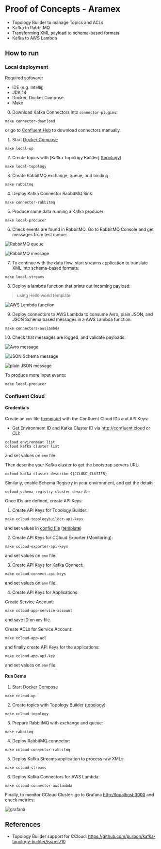 # Proof of Concepts - Aramex

* Topology Builder to manage Topics and ACLs
* Kafka to RabbitMQ
* Transforming XML payload to schema-based formats
* Kafka to AWS Lambda

## How to run

### Local deployment

Required software:

* IDE (e.g. Intellij)
* JDK 14
* Docker, Docker Compose
* Make

0. Download Kafka Connectors into `connector-plugins`:

```shell script
make connector-download
```

or go to [Confluent Hub](https://hub.confluent.io) to download connectors manually.

1. Start [Docker Compose](local.yml)

```shell script
make local-up
```

2. Create topics with [Kafka Topology Builder] ([topology](./topologies/local.yml))

```shell script
make local-topology
```

3. Create RabbitMQ exchange, queue, and binding:

```shell script
make rabbitmq
```

4. Deploy Kafka Connector RabbitMQ Sink:

```shell script
make connector-rabbitmq
```

5. Produce some data running a Kafka producer: 

```shell script
make local-producer
```

6. Check events are found in RabbitMQ. Go to RabbitMQ Console and get messages from test queue:

![RabbitMQ queue](./docs/img/rabbit-queue.png)

![RabbitMQ message](./docs/img/rabbit-message.png)

7. To continue with the data flow, start streams application to translate XML into schema-based formats:

```shell script
make local-streams
```

8. Deploy a lambda function that prints out incoming payload:

> using Hello world template

![AWS Lambda function](./docs/img/lambda.png)

9. Deploy connectors to AWS Lambda to consume Avro, plain JSON, and JSON Schema based messages in a AWS Lambda function: 

```shell script
make connectors-awslambda
```

10. Check that messages are logged, and validate payloads:

![Avro message](./docs/img/lambda-avro.png)

![JSON Schema message](./docs/img/lambda-json-schema.png)

![plain JSON message](./docs/img/lambda-json.png)

To produce more input events:

```shell script
make local-producer
```

### Confluent Cloud

#### Credentials

Create an `env` file ([template](./env.template)) with the Confluent Cloud IDs and API Keys:

- Get Environment ID and Kafka Cluster ID via http://confluent.cloud or CLI:

```shell script
ccloud environment list
ccloud kafka cluster list
```

and set values on `env` file.

Then describe your Kafka cluster to get the bootstrap servers URL:

```shell script
ccloud kafka cluster describe ${CCLOUD_CLUSTER}
```

Similarly, enable Schema Registry in your environment, and get the details:

```shell script
ccloud schema-registry cluster describe
```

Once IDs are defined, create API Keys:

1. Create API Keys for Topology Builder:

```shell script
make ccloud-topologybuilder-api-keys
```

and set values in [config file](./topologies/ccloud.properties) ([template](./topologies/ccloud.properties.template))

2. Create API Keys for CCloud Exporter (Monitoring):

```shell script
make ccloud-exporter-api-keys
```

and set values on `env` file.

3. Create API Keys for Kafka Connect:

```shell script
make ccloud-connect-api-keys
```

and set values on `env` file.

4. Create API Keys for Applications:

Create Service Account:

```shell script
make ccloud-app-service-account
```

and save ID on `env` file.

Create ACLs for Service Account:

```shell script
make ccloud-app-acl
```

and finally create API Keys for the applications:

```shell script
make ccloud-app-api-key
```

and set values on `env` file.

#### Run Demo

1. Start [Docker Compose](./ccloud.yml)

```shell script
make ccloud-up
```

2. Create topics with Topology Builder ([topology](./topologies/ccloud.yml))

```shell script
make ccloud-topology
```

3. Prepare RabbitMQ with exchange and queue:

```shell script
make rabbitmq
```

4. Deploy RabbitMQ connector:

```shell script
make ccloud-connector-rabbitmq
```

5. Deploy Kafka Streams application to process raw XMLs:

```shell script
make ccloud-streams
```

6. Deploy Kafka Connectors for AWS Lambda:

```shell script
make ccloud-connector-awslambda
```

Finally, to monitor CCloud Cluster: go to Grafana <http://localhost:3000> and check metrics:

![grafana](./docs/img/grafana.png)

## References

* Topology Builder support for CCloud: <https://github.com/purbon/kafka-topology-builder/issues/10>